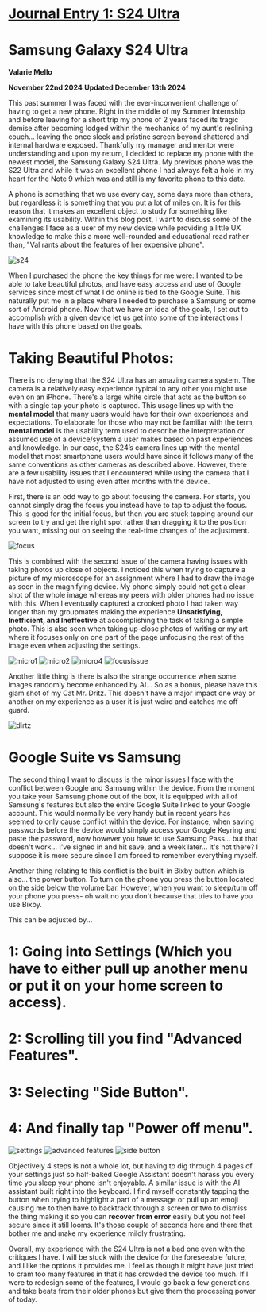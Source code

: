 # [Journal Entry 1: S24 Ultra](README.md)

# **Samsung Galaxy S24 Ultra**
**Valarie Mello**

**November 22nd 2024**
**Updated December 13th 2024**

This past summer I was faced with the ever-inconvenient challenge of having to get a new phone. Right in the middle of my Summer Internship and before leaving for a short trip my phone of 2 years faced its tragic demise after becoming lodged within the mechanics of my aunt's reclining couch... leaving the once sleek and pristine screen beyond shattered and internal hardware exposed. Thankfully my manager and mentor were understanding and upon my return, I decided to replace my phone with the newest model, the Samsung Galaxy S24 Ultra. My previous phone was the S22 Ultra and while it was an excellent phone I had always felt a hole in my heart for the Note 9 which was and still is my favorite phone to this date.

A phone is something that we use every day, some days more than others, but regardless it is something that you put a lot of miles on. It is for this reason that it makes an excellent object to study for something like examining its usability. Within this blog post, I want to discuss some of the challenges I face as a user of my new device while providing a little UX knowledge to make this a more well-rounded and educational read rather than, "Val rants about the features of her expensive phone".

![s24](s24.png)

When I purchased the phone the key things for me were: I wanted to be able to take beautiful photos, and have easy access and use of Google services since most of what I do online is tied to the Google Suite. This naturally put me in a place where I needed to purchase a Samsung or some sort of Android phone. Now that we have an idea of the goals, I set out to accomplish with a given device let us get into some of the interactions I have with this phone based on the goals.

# **Taking Beautiful Photos:**

There is no denying that the S24 Ultra has an amazing camera system. The camera is a relatively easy experience typical to any other you might use even on an iPhone. There's a large white circle that acts as the button so with a single tap your photo is captured. This usage lines up with the **mental model** that many users would have for their own experiences and expectations. To elaborate for those who may not be familiar with the term, **mental model** is the usability term used to describe the interpretation or assumed use of a device/system a user makes based on past experiences and knowledge. In our case, the S24’s camera lines up with the mental model that most smartphone users would have since it follows many of the same conventions as other cameras as described above. However, there are a few usability issues that I encountered while using the camera that I have not adjusted to using even after months with the device.

First, there is an odd way to go about focusing the camera. For starts, you cannot simply drag the focus you instead have to tap to adjust the focus. This is good for the initial focus, but then you are stuck tapping around our screen to try and get the right spot rather than dragging it to the position you want, missing out on seeing the real-time changes of the adjustment. 

![focus](camerawithfocus.jpg)

This is combined with the second issue of the camera having issues with taking photos up close of objects. I noticed this when trying to capture a picture of my microscope for an assignment where I had to draw the image as seen in the magnifying device. My phone simply could not get a clear shot of the whole image whereas my peers with older phones had no issue with this. When I eventually captured a crooked photo I had taken way longer than my groupmates making the experience **Unsatisfying, Inefficient, and Ineffective** at accomplishing the task of taking a simple photo. This is also seen when taking up-close photos of writing or my art where it focuses only on one part of the page unfocusing the rest of the image even when adjusting the settings.

![micro1](micro1.png)
![micro2](micro2.png)
![micro4](micro4.png)
![focusissue](focusissue.png)

Another little thing is there is also the strange occurrence when some images randomly become enhanced by AI... So as a bonus, please have this glam shot of my Cat Mr. Dritz. This doesn't have a major impact one way or another on my experience as a user it is just weird and catches me off guard. 

![dirtz](dritzglam.jpg)

# **Google Suite vs Samsung**

The second thing I want to discuss is the minor issues I face with the conflict between Google and Samsung within the device. From the moment you take your Samsung phone out of the box, it is equipped with all of Samsung's features but also the entire Google Suite linked to your Google account. This would normally be very handy but in recent years has seemed to only cause conflict within the device. For instance, when saving passwords before the device would simply access your Google Keyring and paste the password, now however you have to use Samsung Pass... but that doesn't work... I've signed in and hit save, and a week later... it's not there? I suppose it is more secure since I am forced to remember everything myself.

Another thing relating to this conflict is the built-in Bixby button which is also... the power button. To turn on the phone you press the button located on the side below the volume bar. However, when you want to sleep/turn off your phone you press- oh wait no you don't because that tries to have you use Bixby. 

This can be adjusted by...
# 1: Going into Settings (Which you have to either pull up another menu or put it on your home screen to access).
# 2: Scrolling till you find "Advanced Features".
# 3: Selecting "Side Button".
# 4: And finally tap "Power off menu".
![settings](settings.jpg)
![advanced features](advancedfeatures.jpg)
![side button](sidebutton.jpg)

Objectively 4 steps is not a whole lot, but having to dig through 4 pages of your settings just so half-baked Google Assistant doesn't harass you every time you sleep your phone isn't enjoyable. A similar issue is with the AI assistant built right into the keyboard. I find myself constantly tapping the button when trying to highlight a part of a message or pull up an emoji causing me to then have to backtrack through a screen or two to dismiss the thing making it so you can **recover from error** easily but you not feel secure since it still looms. It's those couple of seconds here and there that bother me and make my experience mildly frustrating. 

Overall, my experience with the S24 Ultra is not a bad one even with the critiques I have. I will be stuck with the device for the foreseeable future, and I like the options it provides me. I feel as though it might have just tried to cram too many features in that it has crowded the device too much. If I were to redesign some of the features, I would go back a few generations and take beats from their older phones but give them the processing power of today.


